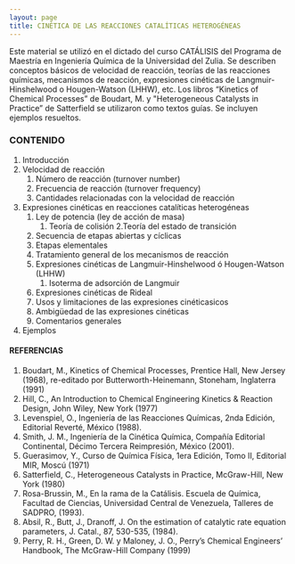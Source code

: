 ```yaml
---
layout: page
title: CINÉTICA DE LAS REACCIONES CATALÍTICAS HETEROGÉNEAS
---
```


Este material  se utilizó en el dictado del curso CATÁLISIS del Programa de Maestría en Ingeniería Química de la Universidad del Zulia. 
Se describen conceptos básicos de velocidad de reacción, teorías de las reacciones químicas, mecanismos de reacción, expresiones cinéticas de Langmuir-Hinshelwood o Hougen-Watson (LHHW), etc. 
Los libros “Kinetics of Chemical Processes” de Boudart, M. y "Heterogeneous Catalysts in Practice” de Satterfield se utilizaron como textos guías. 
Se incluyen ejemplos resueltos.  

### CONTENIDO
1. Introducción
2. Velocidad de reacción
    1. Número de reacción (turnover number) 
    2. Frecuencia de reacción (turnover frequency) 
    3. Cantidades relacionadas con la velocidad de reacción 
3. Expresiones cinéticas en reacciones catalíticas heterogéneas
    1. Ley de potencia (ley de acción de masa)
        1. Teoría de colisión 
        2.Teoría del estado de transición 
    2. Secuencia de etapas abiertas y cíclicas
    3. Etapas elementales	
    4. Tratamiento general de los mecanismos de reacción
    5. Expresiones cinéticas de Langmuir-Hinshelwood ó Hougen-Watson (LHHW)
        1. Isoterma de adsorción de Langmuir
    6. Expresiones cinéticas de Rideal 
    7. Usos y limitaciones de las expresiones cinéticasicos 
    8. Ambigüedad de las expresiones cinéticas
    9. Comentarios generales
4. Ejemplos

#### REFERENCIAS
1. Boudart, M., Kinetics of Chemical Processes, Prentice Hall, New Jersey (1968), re-editado por Butterworth-Heinemann, Stoneham, Inglaterra (1991) 
2. Hill, C., An Introduction to Chemical Engineering Kinetics & Reaction Design, John Wiley, New York (1977)
3. Levenspiel, O., Ingeniería de las Reacciones Químicas, 2nda Edición, Editorial Reverté, México (1988). 
4. Smith, J. M., Ingeniería de la Cinética Química, Compañía Editorial Continental, Décimo Tercera Reimpresión, México (2001). 
5. Guerasimov, Y., Curso de Química Física, 1era Edición, Tomo II, Editorial
MIR, Moscú (1971) 
6. Satterfield, C., Heterogeneous Catalysts in Practice, McGraw-Hill, New York
(1980) 
7. Rosa-Brussin, M., En la rama de la Catálisis. Escuela de Química, Facultad
de Ciencias, Universidad Central de Venezuela, Talleres de SADPRO, (1993). 
8. Absil, R., Butt, J., Dranoff, J. On the estimation of catalytic rate equation 
parameters, J. Catal., 87, 530-535, (1984).
9.  Perry, R. H., Green, D. W. y Maloney, J. O., Perry’s Chemical Engineers’ Handbook, The McGraw-Hill Company (1999) 
